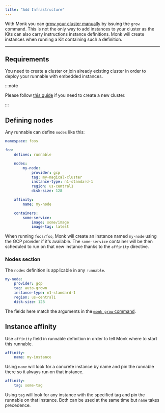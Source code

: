 ```yaml
---
title: "Add Infrastructure"
---
```


With Monk you can [grow your cluster manually](lifecycle/cluster-create-1) by issuing the `grow` command. This is not the only way to add instances to your cluster as the Kits can also carry instructions instance definitions. Monk will create instances when running a Kit containing such a definition.

---

## Requirements

You need to create a cluster or join already existing cluster in order to deploy your runnable with embedded instances.

:::note

Please follow [this guide](lifecycle/cluster-create-1) if you need to create a new cluster.

:::

## Defining nodes

Any runnable can define `nodes` like this:

```yaml linenums="1"
namespace: foos

foo:
    defines: runnable

    nodes:
        my-node:
            provider: gcp
            tag: my-magical-cluster
            instance-type: n1-standard-1
            region: us-central1
            disk-size: 128

    affinity:
        name: my-node

    containers:
        some-service:
            image: some/image
            image-tag: latest
```

When running `foos/foo`, Monk will create an instance named `my-node` using the GCP provider if it's available. The `some-service` container will be then scheduled to run on that new instance thanks to the `affinity` directive.

### Nodes section

The `nodes` definition is applicable in any `runnable`.

```yaml linenums="1"
my-node:
    provider: gcp
    tag: auto-grown
    instance-type: n1-standard-1
    region: us-central1
    disk-size: 128
```

The fields here match the arguments in the [`monk grow` command](cli/monkd.md).

## Instance affinity

Use `affinity` field in runnable definition in order to tell Monk where to start this runnable.

```yaml linenums="1"
affinity:
    name: my-instance
```

Using `name` will look for a concrete instance by name and pin the runnable there so it always run on that instance.

```yaml linenums="1"
affinity:
    tag: some-tag
```

Using `tag` will look for any instance with the specified tag and pin the runnable on that instance.
Both can be used at the same time but `name` takes precedence.
